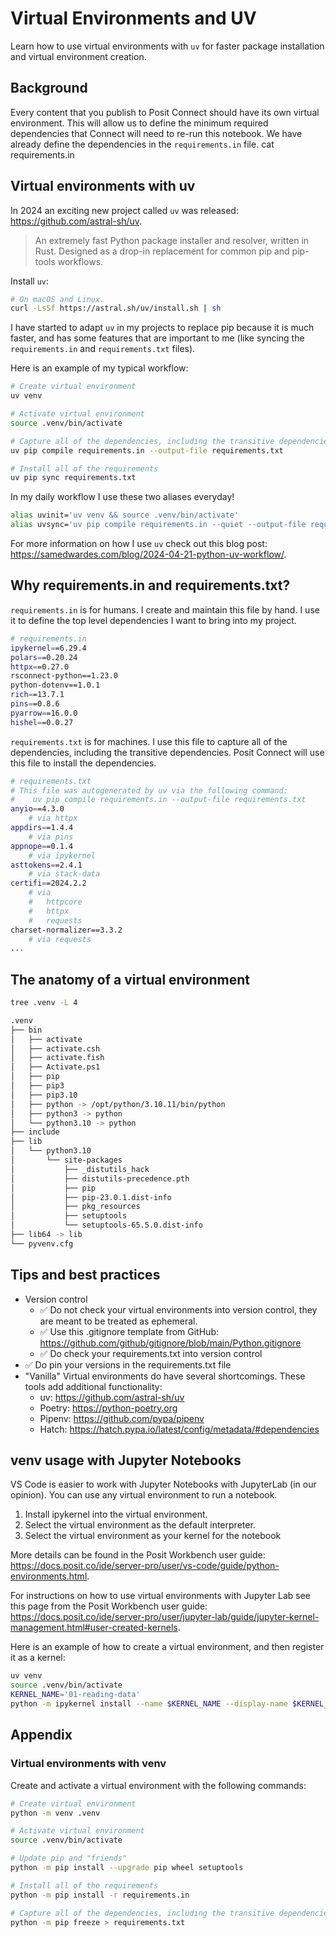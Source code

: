 # Virtual Environments and UV

Learn how to use virtual environments with `uv` for faster package installation and virtual environment creation.

## Background

Every content that you publish to Posit Connect should have its own virtual environment. This will allow us to define the minimum required dependencies that Connect will need to re-run this notebook. We have already define the dependencies in the `requirements.in` file.
cat requirements.in

## Virtual environments with uv

In 2024 an exciting new project called `uv` was released: https://github.com/astral-sh/uv.

> An extremely fast Python package installer and resolver, written in Rust. Designed as a drop-in replacement for common pip and pip-tools workflows.

Install `uv`:

```bash
# On macOS and Linux.
curl -LsSf https://astral.sh/uv/install.sh | sh
```

I have started to adapt `uv` in my projects to replace pip because it is much faster, and has some features that are important to me (like syncing the `requirements.in` and `requirements.txt` files).

Here is an example of my typical workflow:

```bash
# Create virtual environment
uv venv

# Activate virtual environment
source .venv/bin/activate

# Capture all of the dependencies, including the transitive dependencies.
uv pip compile requirements.in --output-file requirements.txt

# Install all of the requirements
uv pip sync requirements.txt
```

In my daily workflow I use these two aliases everyday!

```bash
alias uvinit='uv venv && source .venv/bin/activate'
alias uvsync='uv pip compile requirements.in --quiet --output-file requirements.txt && uv pip sync requirements.txt'
```

For more information on how I use `uv` check out this blog post: <https://samedwardes.com/blog/2024-04-21-python-uv-workflow/>.

## Why requirements.in and requirements.txt?

`requirements.in` is for humans. I create and maintain this file by hand. I use it to define the top level dependencies I want to bring into my project.

```bash
# requirements.in
ipykernel==6.29.4
polars==0.20.24
httpx==0.27.0
rsconnect-python==1.23.0
python-dotenv==1.0.1
rich==13.7.1
pins==0.8.6
pyarrow==16.0.0
hishel==0.0.27
```

`requirements.txt` is for machines. I use this file to capture all of the dependencies, including the transitive dependencies. Posit Connect will use this file to install the dependencies.

```bash
# requirements.txt
# This file was autogenerated by uv via the following command:
#    uv pip compile requirements.in --output-file requirements.txt
anyio==4.3.0
    # via httpx
appdirs==1.4.4
    # via pins
appnope==0.1.4
    # via ipykernel
asttokens==2.4.1
    # via stack-data
certifi==2024.2.2
    # via
    #   httpcore
    #   httpx
    #   requests
charset-normalizer==3.3.2
    # via requests
...
```

## The anatomy of a virtual environment

```bash
tree .venv -L 4

.venv
├── bin
│   ├── activate
│   ├── activate.csh
│   ├── activate.fish
│   ├── Activate.ps1
│   ├── pip
│   ├── pip3
│   ├── pip3.10
│   ├── python -> /opt/python/3.10.11/bin/python
│   ├── python3 -> python
│   └── python3.10 -> python
├── include
├── lib
│   └── python3.10
│       └── site-packages
│           ├── _distutils_hack
│           ├── distutils-precedence.pth
│           ├── pip
│           ├── pip-23.0.1.dist-info
│           ├── pkg_resources
│           ├── setuptools
│           └── setuptools-65.5.0.dist-info
├── lib64 -> lib
└── pyvenv.cfg
```

## Tips and best practices

- Version control
    - ✅ Do not check your virtual environments into version control, they are meant to be treated as ephemeral.
    - ✅ Use this .gitignore template from GitHub: https://github.com/github/gitignore/blob/main/Python.gitignore
    - ✅ Do check your requirements.txt into version control
- ✅ Do pin  your versions in the requirements.txt file
- "Vanilla" Virtual environments do have several shortcomings. These tools add additional functionality:
    - uv: https://github.com/astral-sh/uv
    - Poetry: https://python-poetry.org
    - Pipenv: https://github.com/pypa/pipenv
    - Hatch: https://hatch.pypa.io/latest/config/metadata/#dependencies

## venv usage with Jupyter Notebooks

VS Code is easier to work with Jupyter Notebooks with JupyterLab (in our opinion). You can use any virtual environment to run a notebook.

1. Install ipykernel into the virtual environment.
1. Select the virtual environment as the default interpreter.
1. Select the virtual environment as your kernel for the notebook

More details can be found in the Posit Workbench user guide: https://docs.posit.co/ide/server-pro/user/vs-code/guide/python-environments.html.

For instructions on how to use virtual environments with Jupyter Lab see this page from the Posit Workbench user guide: https://docs.posit.co/ide/server-pro/user/jupyter-lab/guide/jupyter-kernel-management.html#user-created-kernels.

Here is an example of how to create a virtual environment, and then register it as a kernel:

```bash
uv venv
source .venv/bin/activate
KERNEL_NAME='01-reading-data'
python -m ipykernel install --name $KERNEL_NAME --display-name $KERNEL_NAME --user
```

## Appendix

### Virtual environments with venv

Create and activate a virtual environment with the following commands:

```bash
# Create virtual environment
python -m venv .venv

# Activate virtual environment
source .venv/bin/activate

# Update pip and "friends"
python -m pip install --upgrade pip wheel setuptools

# Install all of the requirements
python -m pip install -r requirements.in

# Capture all of the dependencies, including the transitive dependencies.
python -m pip freeze > requirements.txt
```

